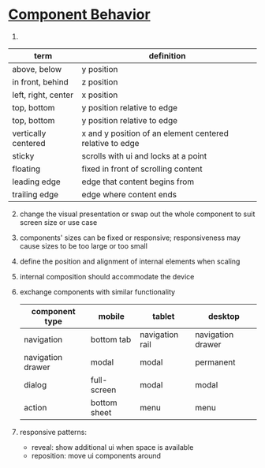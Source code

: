 # [Component Behavior](https://material.io/design/layout/component-behavior.html)
1.
| term  | definition |
| ------------- | ------------- |
| above, below | y position |
| in front, behind | z position |
| left, right, center | x position |
| top, bottom | y position relative to edge |
| top, bottom | y position relative to edge |
| vertically centered | x and y position of an element centered relative to edge |
| sticky |  scrolls with ui and locks at a point |
| floating | fixed in front of scrolling content |
| leading edge | edge that content begins from |
| trailing edge | edge where content ends |
2. change the visual presentation or swap out the whole component to suit screen size or use case
3. components' sizes can be fixed or responsive; responsiveness may cause sizes to be too large or too small
4. define the position and alignment of internal elements when scaling
5. internal composition should accommodate the device
6. exchange components with similar functionality

   | component type  | mobile | tablet | desktop
   | -------- | --------- | --------- | --------- |
   | navigation | bottom tab | navigation rail | navigation drawer |
   | navigation drawer | modal | modal | permanent |
   | dialog | full-screen | modal | modal |
   | action | bottom sheet | menu | menu |
7. responsive patterns:
    + reveal: show additional ui when space is available
    + reposition: move ui components around
